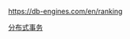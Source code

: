 https://db-engines.com/en/ranking

[分布式事务](https://www.ixigua.com/pseries/6753473359675130379_6733436598798516750/)